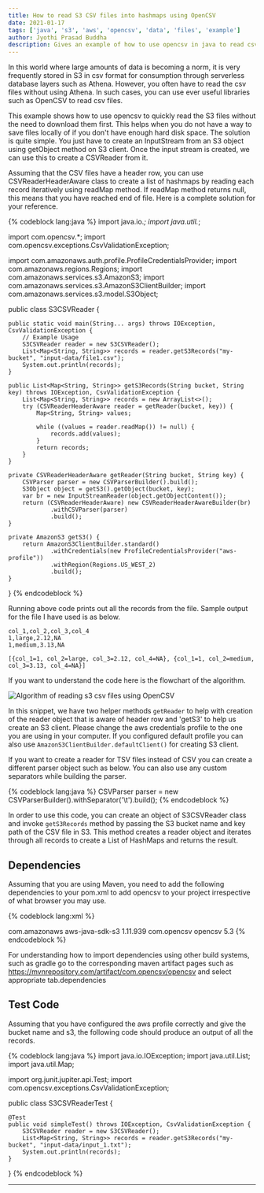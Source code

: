 ```yaml
---
title: How to read S3 CSV files into hashmaps using OpenCSV
date: 2021-01-17
tags: ['java', 's3', 'aws', 'opencsv', 'data', 'files', 'example']
author: Jyothi Prasad Buddha
description: Gives an example of how to use opencsv in java to read csv files as list of hash maps from S3
---
```


In this world where large amounts of data is becoming a norm, it is very frequently stored in S3 in csv format for consumption through serverless database layers such as Athena. However, you often have to read the csv files without using Athena. In such cases, you can use ever useful libraries such as OpenCSV to read csv files.

This example shows how to use opencsv to quickly read the S3 files without the need to download them first. This helps when you do not have a way to save files locally of if you don't have enough hard disk space. The solution is quite simple. You just have to create an InputStream from an S3 object using getObject method on S3 client. Once the input stream is created, we can use this to create a CSVReader from it.

Assuming that the CSV files have a header row, you can use CSVReaderHeaderAware class to create a list of hashmaps by reading each record iteratively using readMap method. If readMap method returns null, this means that you have reached end of file. Here is a complete solution for your reference.

{% codeblock lang:java %}
import java.io.*;
import java.util.*;

import com.opencsv.*;
import com.opencsv.exceptions.CsvValidationException;

import com.amazonaws.auth.profile.ProfileCredentialsProvider;
import com.amazonaws.regions.Regions;
import com.amazonaws.services.s3.AmazonS3;
import com.amazonaws.services.s3.AmazonS3ClientBuilder;
import com.amazonaws.services.s3.model.S3Object;

public class S3CSVReader {

    public static void main(String... args) throws IOException, CsvValidationException {
        // Example Usage
        S3CSVReader reader = new S3CSVReader();
        List<Map<String, String>> records = reader.getS3Records("my-bucket", "input-data/file1.csv");
        System.out.println(records);
    }

    public List<Map<String, String>> getS3Records(String bucket, String key) throws IOException, CsvValidationException {
        List<Map<String, String>> records = new ArrayList<>();
        try (CSVReaderHeaderAware reader = getReader(bucket, key)) {
            Map<String, String> values;

            while ((values = reader.readMap()) != null) {
                records.add(values);
            }
            return records;
        }
    }

    private CSVReaderHeaderAware getReader(String bucket, String key) {
        CSVParser parser = new CSVParserBuilder().build();
        S3Object object = getS3().getObject(bucket, key);
        var br = new InputStreamReader(object.getObjectContent());
        return (CSVReaderHeaderAware) new CSVReaderHeaderAwareBuilder(br)
                .withCSVParser(parser)
                .build();
    }

    private AmazonS3 getS3() {
        return AmazonS3ClientBuilder.standard()
                .withCredentials(new ProfileCredentialsProvider("aws-profile"))
                .withRegion(Regions.US_WEST_2)
                .build();
    }
}
{% endcodeblock %}

 <!-- more -->

Running above code prints out all the records from the file. Sample output for the file I have used is as below.

``` Heading Input File - S3://my-bucket/input-data/file1.csv
col_1,col_2,col_3,col_4
1,large,2.12,NA
1,medium,3.13,NA
```

``` Heading Console Output
[{col_1=1, col_2=large, col_3=2.12, col_4=NA}, {col_1=1, col_2=medium, col_3=3.13, col_4=NA}]
```

If you want to understand the code here is the flowchart of the algorithm.

<img src="/assets/svgs/2021/01/read-s3-files-using-opencsv-algorithm.svg" alt="Algorithm of reading s3 csv files using OpenCSV">

In this snippet, we have two helper methods `getReader` to help with creation of the reader object that is aware of header row and 'getS3' to help us create an S3 client. Please change the aws credentials profile to the one you are using in your computer. If you configured default profile you can also use `AmazonS3ClientBuilder.defaultClient()` for creating S3 client.

If you want to create a reader for TSV files instead of CSV you can create a different parser object such as below. You can also use any custom separators while building the parser.

{% codeblock lang:java %}
CSVParser parser = new CSVParserBuilder().withSeparator('\t').build();
{% endcodeblock %}

In order to use this code, you can create an object of S3CSVReader class and invoke `getS3Records` method by passing the S3 bucket name and key path of the CSV file in S3. This method creates a reader object and iterates through all records to create a List of HashMaps and returns the result.

## Dependencies

Assuming that you are using Maven, you need to add the following dependencies to your pom.xml to add opencsv to your project irrespective of what browser you may use.

{% codeblock lang:xml %}
<!-- https://mvnrepository.com/artifact/com.amazonaws/aws-java-sdk-s3 -->
<dependency>
    <groupId>com.amazonaws</groupId>
    <artifactId>aws-java-sdk-s3</artifactId>
    <version>1.11.939</version>
</dependency>

<!-- https://mvnrepository.com/artifact/com.opencsv/opencsv -->
<dependency>
    <groupId>com.opencsv</groupId>
    <artifactId>opencsv</artifactId>
    <version>5.3</version>
</dependency>
{% endcodeblock %}

For understanding how to import dependencies using other build systems, such as gradle go to the corresponding maven artifact pages such as https://mvnrepository.com/artifact/com.opencsv/opencsv and select appropriate tab.dependencies

## Test Code

Assuming that you have configured the aws profile correctly and give the bucket name and s3, the following code should produce an output of all the records.

{% codeblock lang:java %}
import java.io.IOException;
import java.util.List;
import java.util.Map;

import org.junit.jupiter.api.Test;
import com.opencsv.exceptions.CsvValidationException;

public class S3CSVReaderTest {

    @Test
    public void simpleTest() throws IOException, CsvValidationException {
        S3CSVReader reader = new S3CSVReader();
        List<Map<String, String>> records = reader.getS3Records("my-bucket", "input-data/input_1.txt");
        System.out.println(records);
    }
}
{% endcodeblock %}


---
